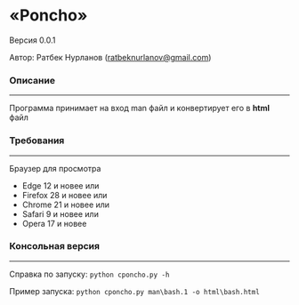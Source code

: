 # «Poncho»
Версия 0.0.1

Автор: Ратбек Нурланов (ratbeknurlanov@gmail.com)

### Описание
---
Программа принимает на вход man файл и конвертирует его в **html** файл

### Требования
---
Браузер для просмотра
* Edge 12 и новее или
* Firefox 28 и новее или
* Chrome 21 и новее или
* Safari 9 и новее или
* Opera 17 и новее


### Консольная версия
---
Справка по запуску: `python cponcho.py -h`

Пример запуска: `python cponcho.py man\bash.1 -o html\bash.html`
